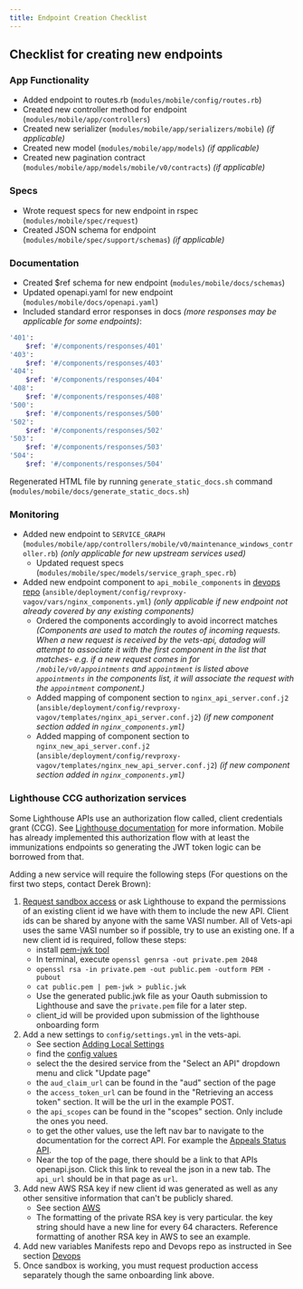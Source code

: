 ```yaml
---
title: Endpoint Creation Checklist
---
```


## Checklist for creating new endpoints

### App Functionality

* Added endpoint to routes.rb (`modules/mobile/config/routes.rb`)
* Created new controller method for endpoint (`modules/mobile/app/controllers`)
* Created new serializer (`modules/mobile/app/serializers/mobile`) _(if applicable)_
* Created new model (`modules/mobile/app/models`) _(if applicable)_
* Created new pagination contract (`modules/mobile/app/models/mobile/v0/contracts`) _(if applicable)_

### Specs

* Wrote request specs for new endpoint in rspec (`modules/mobile/spec/request`)
* Created JSON schema for endpoint (`modules/mobile/spec/support/schemas`) _(if applicable)_

### Documentation

* Created $ref schema for new endpoint (`modules/mobile/docs/schemas`)
* Updated openapi.yaml for new endpoint (`modules/mobile/docs/openapi.yaml`)
* Included standard error responses in docs _(more responses may be applicable for some endpoints)_:

```bash
'401':
    $ref: '#/components/responses/401'
'403':
    $ref: '#/components/responses/403'
'404':
    $ref: '#/components/responses/404'
'408':
    $ref: '#/components/responses/408'
'500':
    $ref: '#/components/responses/500'
'502':
    $ref: '#/components/responses/502'
'503':
    $ref: '#/components/responses/503'
'504':
    $ref: '#/components/responses/504'
```

Regenerated HTML file by running `generate_static_docs.sh` command (`modules/mobile/docs/generate_static_docs.sh`)

### Monitoring

* Added new endpoint to `SERVICE_GRAPH` (`modules/mobile/app/controllers/mobile/v0/maintenance_windows_controller.rb`) _(only applicable for new upstream services used)_
  * Updated request specs (`modules/mobile/spec/models/service_graph_spec.rb`)
* Added new endpoint component to `api_mobile_components` in [devops repo](https://github.com/department-of-veterans-affairs/devops) (`ansible/deployment/config/revproxy-vagov/vars/nginx_components.yml`) _(only applicable if new endpoint not already covered by any existing components)_
  * Ordered the components accordingly to avoid incorrect matches _(Components are used to match the routes of incoming requests. When a new request is received by the vets-api, datadog will attempt to associate it with the first component in the list that matches- e.g. if a new request comes in for `/mobile/v0/appointments` and `appointment` is listed above `appointments` in the components list, it will associate the request with the `appointment` component.)_
  * Added mapping of component section to `nginx_api_server.conf.j2` (`ansible/deployment/config/revproxy-vagov/templates/nginx_api_server.conf.j2`) _(if new component section added in `nginx_components.yml`)_
  * Added mapping of component section to `nginx_new_api_server.conf.j2` (`ansible/deployment/config/revproxy-vagov/templates/nginx_new_api_server.conf.j2`) _(if new component section added in `nginx_components.yml`)_

### Lighthouse CCG authorization services

Some Lighthouse APIs use an authorization flow called, client credentials grant (CCG). See [Lighthouse documentation](https://dev-developer.va.gov/explore/authorization/docs/client-credentials?api=va_letter_generator) for more information. Mobile has already implemented this authorization flow with at least the immunizations endpoints so generating the JWT token logic can be borrowed from that.

Adding a new service will require the following steps (For questions on the first two steps, contact Derek Brown): 

  1. [Request sandbox access](https://developer.va.gov/onboarding/request-sandbox-access) or ask Lighthouse to expand the permissions of an existing client id we have with them to include the new API. Client ids can be shared by anyone with the same VASI number. All of Vets-api uses the same VASI number so if possible, try to use an existing one. If a new client id is required, follow these steps:
     * install [pem-jwk tool](https://www.npmjs.com/package/pem-jwk)
     * In terminal, execute `openssl genrsa -out private.pem 2048`
     * `openssl rsa -in private.pem -out public.pem -outform PEM -pubout`
     * `cat public.pem | pem-jwk > public.jwk`
     * Use the generated public.jwk file as your Oauth submission to Lighthouse and save the `private.pem` file for a later step.
     * client_id will be provided upon submission of the lighthouse onboarding form
  2. Add a new settings to `config/settings.yml` in the vets-api.
     * See section [Adding Local Settings](./Devops.md)
     * find the [config values](https://dev-developer.va.gov/explore/authorization/docs/client-credentials)
     * select the the desired service from the "Select an API" dropdown menu and click "Update page"
     * the `aud_claim_url` can be found in the "aud" section of the page
     * the `access_token_url` can be found in the "Retrieving an access token" section. It will be the url in the example POST.
     * the `api_scopes` can be found in the "scopes" section. Only include the ones you need.
     * to get the other values, use the left nav bar to navigate to the documentation for the correct API. For example the [Appeals Status API](https://dev-developer.va.gov/explore/appeals/docs/appeals?version=current).
     * Near the top of the page, there should be a link to that APIs openapi.json. Click this link to reveal the json in a new tab. The `api_url` should be in that page as `url`.
  3. Add new AWS RSA key if new client id was generated as well as any other sensitive information that can't be publicly shared.
     * See section [AWS](./Devops.md)
     * The formatting of the private RSA key is very particular. the key string should have a new line for every 64 characters. Reference formatting of another RSA key in AWS to see an example. 
  4. Add new variables Manifests repo and Devops repo as instructed in See section [Devops](./Devops.md)
  5. Once sandbox is working, you must request production access separately though the same onboarding link above.
